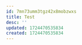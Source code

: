 ```yaml
---
id: 7mn73umm3tgz42x8mobzwxs
title: Test
desc: ''
updated: 1724470535834
created: 1724470535834
---
```

